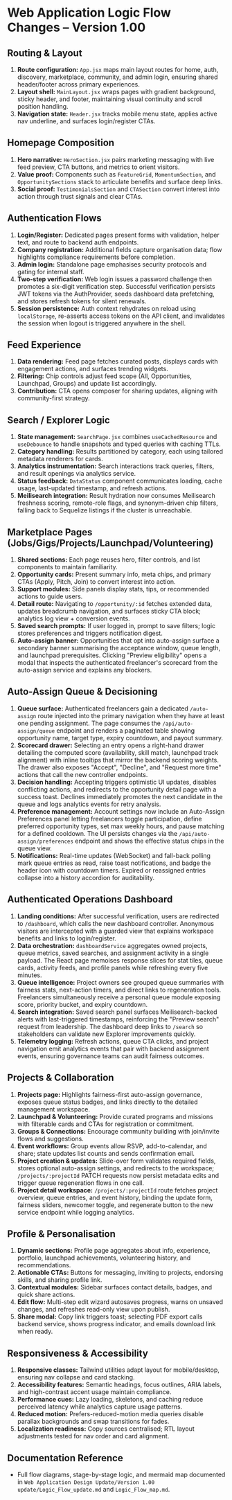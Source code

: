 # Web Application Logic Flow Changes – Version 1.00

## Routing & Layout
1. **Route configuration:** `App.jsx` maps main layout routes for home, auth, discovery, marketplace, community, and admin login, ensuring shared header/footer across primary experiences.
2. **Layout shell:** `MainLayout.jsx` wraps pages with gradient background, sticky header, and footer, maintaining visual continuity and scroll position handling.
3. **Navigation state:** `Header.jsx` tracks mobile menu state, applies active nav underline, and surfaces login/register CTAs.

## Homepage Composition
1. **Hero narrative:** `HeroSection.jsx` pairs marketing messaging with live feed preview, CTA buttons, and metrics to orient visitors.
2. **Value proof:** Components such as `FeatureGrid`, `MomentumSection`, and `OpportunitySections` stack to articulate benefits and surface deep links.
3. **Social proof:** `TestimonialsSection` and `CTASection` convert interest into action through trust signals and clear CTAs.

## Authentication Flows
1. **Login/Register:** Dedicated pages present forms with validation, helper text, and route to backend auth endpoints.
2. **Company registration:** Additional fields capture organisation data; flow highlights compliance requirements before completion.
3. **Admin login:** Standalone page emphasises security protocols and gating for internal staff.
4. **Two-step verification:** Web login issues a password challenge then promotes a six-digit verification step. Successful verification persists JWT tokens via the AuthProvider, seeds dashboard data prefetching, and stores refresh tokens for silent renewals.
5. **Session persistence:** Auth context rehydrates on reload using `localStorage`, re-asserts access tokens on the API client, and invalidates the session when logout is triggered anywhere in the shell.

## Feed Experience
1. **Data rendering:** Feed page fetches curated posts, displays cards with engagement actions, and surfaces trending widgets.
2. **Filtering:** Chip controls adjust feed scope (All, Opportunities, Launchpad, Groups) and update list accordingly.
3. **Contribution:** CTA opens composer for sharing updates, aligning with community-first strategy.

## Search / Explorer Logic
1. **State management:** `SearchPage.jsx` combines `useCachedResource` and `useDebounce` to handle snapshots and typed queries with caching TTLs.
2. **Category handling:** Results partitioned by category, each using tailored metadata renderers for cards.
3. **Analytics instrumentation:** Search interactions track queries, filters, and result openings via analytics service.
4. **Status feedback:** `DataStatus` component communicates loading, cache usage, last-updated timestamp, and refresh actions.
5. **Meilisearch integration:** Result hydration now consumes Meilisearch freshness scoring, remote-role flags, and synonym-driven chip filters, falling back to Sequelize listings if the cluster is unreachable.

## Marketplace Pages (Jobs/Gigs/Projects/Launchpad/Volunteering)
1. **Shared sections:** Each page reuses hero, filter controls, and list components to maintain familiarity.
2. **Opportunity cards:** Present summary info, meta chips, and primary CTAs (Apply, Pitch, Join) to convert interest into action.
3. **Support modules:** Side panels display stats, tips, or recommended actions to guide users.
4. **Detail route:** Navigating to `/opportunity/:id` fetches extended data, updates breadcrumb navigation, and surfaces sticky CTA block; analytics log view + conversion events.
5. **Saved search prompts:** If user logged in, prompt to save filters; logic stores preferences and triggers notification digest.
6. **Auto-assign banner:** Opportunities that opt into auto-assign surface a secondary banner summarising the acceptance window, queue length, and launchpad prerequisites. Clicking "Preview eligibility" opens a modal that inspects the authenticated freelancer's scorecard from the auto-assign service and explains any blockers.

## Auto-Assign Queue & Decisioning
1. **Queue surface:** Authenticated freelancers gain a dedicated `/auto-assign` route injected into the primary navigation when they have at least one pending assignment. The page consumes the `/api/auto-assign/queue` endpoint and renders a paginated table showing opportunity name, target type, expiry countdown, and payout summary.
2. **Scorecard drawer:** Selecting an entry opens a right-hand drawer detailing the computed score (availability, skill match, launchpad track alignment) with inline tooltips that mirror the backend scoring weights. The drawer also exposes "Accept", "Decline", and "Request more time" actions that call the new controller endpoints.
3. **Decision handling:** Accepting triggers optimistic UI updates, disables conflicting actions, and redirects to the opportunity detail page with a success toast. Declines immediately promotes the next candidate in the queue and logs analytics events for retry analysis.
4. **Preference management:** Account settings now include an Auto-Assign Preferences panel letting freelancers toggle participation, define preferred opportunity types, set max weekly hours, and pause matching for a defined cooldown. The UI persists changes via the `/api/auto-assign/preferences` endpoint and shows the effective status chips in the queue view.
5. **Notifications:** Real-time updates (WebSocket) and fall-back polling mark queue entries as read, raise toast notifications, and badge the header icon with countdown timers. Expired or reassigned entries collapse into a history accordion for auditability.

## Authenticated Operations Dashboard
1. **Landing conditions:** After successful verification, users are redirected to `/dashboard`, which calls the new dashboard controller. Anonymous visitors are intercepted with a guarded view that explains workspace benefits and links to login/register.
2. **Data orchestration:** `dashboardService` aggregates owned projects, queue metrics, saved searches, and assignment activity in a single payload. The React page memoises response slices for stat tiles, queue cards, activity feeds, and profile panels while refreshing every five minutes.
3. **Queue intelligence:** Project owners see grouped queue summaries with fairness stats, next-action timers, and direct links to regeneration tools. Freelancers simultaneously receive a personal queue module exposing score, priority bucket, and expiry countdown.
4. **Search integration:** Saved search panel surfaces Meilisearch-backed alerts with last-triggered timestamps, reinforcing the "Preview search" request from leadership. The dashboard deep links to `/search` so stakeholders can validate new Explorer improvements quickly.
5. **Telemetry logging:** Refresh actions, queue CTA clicks, and project navigation emit analytics events that pair with backend assignment events, ensuring governance teams can audit fairness outcomes.

## Projects & Collaboration
1. **Projects page:** Highlights fairness-first auto-assign governance, exposes queue status badges, and links directly to the detailed management workspace.
2. **Launchpad & Volunteering:** Provide curated programs and missions with filterable cards and CTAs for registration or commitment.
3. **Groups & Connections:** Encourage community building with join/invite flows and suggestions.
4. **Event workflows:** Group events allow RSVP, add-to-calendar, and share; state updates list counts and sends confirmation email.
5. **Project creation & updates:** Slide-over form validates required fields, stores optional auto-assign settings, and redirects to the workspace; `/projects/:projectId` PATCH requests now persist metadata edits and trigger queue regeneration flows in one call.
6. **Project detail workspace:** `/projects/:projectId` route fetches project overview, queue entries, and event history, binding the update form, fairness sliders, newcomer toggle, and regenerate button to the new service endpoint while logging analytics.

## Profile & Personalisation
1. **Dynamic sections:** Profile page aggregates about info, experience, portfolio, launchpad achievements, volunteering history, and recommendations.
2. **Actionable CTAs:** Buttons for messaging, inviting to projects, endorsing skills, and sharing profile link.
3. **Contextual modules:** Sidebar surfaces contact details, badges, and quick share actions.
4. **Edit flow:** Multi-step edit wizard autosaves progress, warns on unsaved changes, and refreshes read-only view upon publish.
5. **Share modal:** Copy link triggers toast; selecting PDF export calls backend service, shows progress indicator, and emails download link when ready.

## Responsiveness & Accessibility
1. **Responsive classes:** Tailwind utilities adapt layout for mobile/desktop, ensuring nav collapse and card stacking.
2. **Accessibility features:** Semantic headings, focus outlines, ARIA labels, and high-contrast accent usage maintain compliance.
3. **Performance cues:** Lazy loading, skeletons, and caching reduce perceived latency while analytics capture usage patterns.
4. **Reduced motion:** Prefers-reduced-motion media queries disable parallax backgrounds and swap transitions for fades.
5. **Localization readiness:** Copy sources centralised; RTL layout adjustments tested for nav order and card alignment.

## Documentation Reference
- Full flow diagrams, stage-by-stage logic, and mermaid map documented in `Web Application Design Update/Version 1.00 update/Logic_Flow_update.md` and `Logic_Flow_map.md`.
